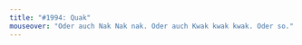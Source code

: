 ```yaml
---
title: "#1994: Quak"
mouseover: "Oder auch Nak Nak nak. Oder auch Kwak kwak kwak. Oder so."
---
```

